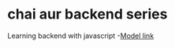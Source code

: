 # chai aur backend series

Learning backend with javascript
-[Model link](https://app.eraser.io/workspace/YtPqZ1VogxGy1jzIDkzj)


